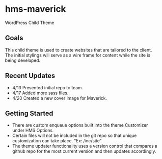 # hms-maverick
WordPress Child Theme

## Goals
This child theme is used to create websites that are tailored to the client. The initial stylings will serve as a wire frame for content while the site is being developed.

## Recent Updates

- 4/13 Presented initial repo to team.
- 4/17 Added more sass files.
- 4/20 Created a new cover image for Maverick.


## Getting Started

- There are custom enqueue options built into the theme Customizer under HMS Options.
- Certain files will not be included in the git repo so that unique customization can take place. "Ex: /inc/site".
- The theme updater functionality uses a version control that compares a github repo for the most current version and then updates accordingly.